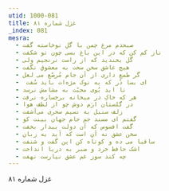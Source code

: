 ```yaml
---
utid: 1000-081
title: غزل شماره ۸۱
_index: 081
mesra:
  - صبحدم مرغ چمن با گلِ نوخاسته گفت
  - ناز کم کن که در این باغ بسی چون تو شکفت
  - گل بخندید که از راست نرنجیم ولی
  - هیچ عاشق سخن سخت به معشوق نگفت
  - گر طمع داری از آن جام مُرصّع می لعل
  - ‌ ای بسا دُر که به نوک مژه‌ات باید سُفت
  - تا ابد بُوی محبّت به مشامش نرسد
  - هر که خاکِ در میخانه برخساره نرفت
  - در گلستان ارَم دوش چو از لطف هوا
  - زلف سنبل به نسیم سحری می‌آشفت
  - گفتم ای مسند جم جام جهان بینت کو
  - گفت افسوس که آن دولت بیدار بخفت
  - سخن عشق نه آن است که آید به زبان
  - ساقیا می ده و کوتاه کن این گفت و شنفت
  - اشک حافظ خرد و صبر به دریا انداخت
  - چه کند سوز غم عشق نیارست نهفت
---
```

غزل شماره ۸۱
